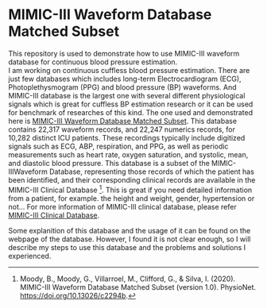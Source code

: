 # MIMIC-III Waveform Database Matched Subset
This repository is used to demonstrate how to use MIMIC-III waveform database for continuous blood pressure estimation.\
I am working on continuous cuffless blood pressure estimation. There are just few databases which includes long-term Electrocardiogram (ECG), Photoplethysmogram (PPG) and blood pressure (BP) waveforms. And MIMIC-III database is the largest one with several different physiological signals which is great for cuffless BP estimation research or it can be used for benchmark of researches of this kind. The one used and demonstrated here is [MIMIC-III Waveform Database Matched Subset](https://physionet.org/content/mimic3wdb-matched/1.0/). This database contains 22,317 waveform records, and 22,247 numerics records, for 10,282 distinct ICU patients. These recordings typically include digitized signals such as ECG, ABP, respiration, and PPG, as well as periodic measurements such as heart rate, oxygen saturation, and systolic, mean, and diastolic blood pressure. This database is a subset of the MIMIC-IIIWaveform Database, representing those records of which the patient has been identified, and their corresponding clinical records are available in the MIMIC-III Clinical Database [^1]. This is great if you need detailed information from a patient, for example. the height and weight, gender, hypertension or not... For more information of MIMIC-III clinical database, please refer [MIMIC-III Clinical Database](https://physionet.org/content/mimiciii/1.4/).

Some explanition of this database and the usage of it can be found on the webpage of the database. However, I found it is not clear enough, so I will describe my steps to use this database and the problems and solutions I experienced.


[^1]: Moody, B., Moody, G., Villarroel, M., Clifford, G., & Silva, I. (2020). MIMIC-III Waveform Database Matched Subset (version 1.0). PhysioNet. https://doi.org/10.13026/c2294b.
